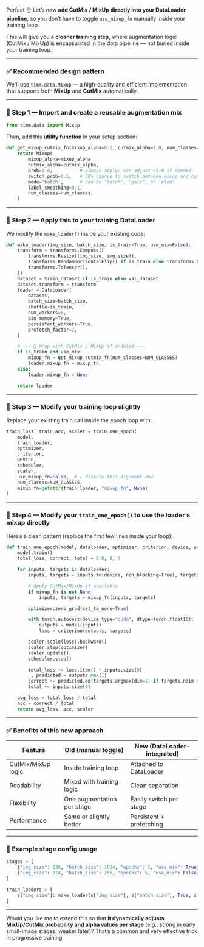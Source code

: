 Perfect 👌
Let’s now **add CutMix / MixUp directly into your DataLoader pipeline**, so you don’t have to toggle `use_mixup_fn` manually inside your training loop.

This will give you a **cleaner training step**, where augmentation logic (CutMix / MixUp) is encapsulated in the data pipeline — not buried inside your training loop.

---

### ✅ Recommended design pattern

We'll use `timm.data.Mixup` — a high-quality and efficient implementation that supports both **MixUp** and **CutMix** automatically.

---

### 🔧 Step 1 — Import and create a reusable augmentation mix

```python
from timm.data import Mixup
```

Then, add this **utility function** in your setup section:

```python
def get_mixup_cutmix_fn(mixup_alpha=0.2, cutmix_alpha=1.0, num_classes=1000):
    return Mixup(
        mixup_alpha=mixup_alpha,
        cutmix_alpha=cutmix_alpha,
        prob=1.0,          # always apply; can adjust <1.0 if needed
        switch_prob=0.5,   # 50% chance to switch between mixup and cutmix
        mode='batch',      # can be 'batch', 'pair', or 'elem'
        label_smoothing=0.1,
        num_classes=num_classes,
    )
```

---

### 🔧 Step 2 — Apply this to your training DataLoader

We modify the `make_loader()` inside your existing code:

```python
def make_loader(img_size, batch_size, is_train=True, use_mix=False):
    transform = transforms.Compose([
        transforms.Resize((img_size, img_size)),
        transforms.RandomHorizontalFlip() if is_train else transforms.CenterCrop(img_size),
        transforms.ToTensor(),
    ])
    dataset = train_dataset if is_train else val_dataset
    dataset.transform = transform
    loader = DataLoader(
        dataset,
        batch_size=batch_size,
        shuffle=is_train,
        num_workers=8,
        pin_memory=True,
        persistent_workers=True,
        prefetch_factor=2,
    )

    # --- 🧩 Wrap with CutMix / MixUp if enabled ---
    if is_train and use_mix:
        mixup_fn = get_mixup_cutmix_fn(num_classes=NUM_CLASSES)
        loader.mixup_fn = mixup_fn
    else:
        loader.mixup_fn = None

    return loader
```

---

### 🔧 Step 3 — Modify your training loop slightly

Replace your existing train call inside the epoch loop with:

```python
train_loss, train_acc, scaler = train_one_epoch(
    model,
    train_loader,
    optimizer,
    criterion,
    DEVICE,
    scheduler,
    scaler,
    use_mixup_fn=False,  # ← disable this argument now
    num_classes=NUM_CLASSES,
    mixup_fn=getattr(train_loader, "mixup_fn", None)
)
```

---

### 🔧 Step 4 — Modify your `train_one_epoch()` to use the loader’s mixup directly

Here’s a clean pattern (replace the first few lines inside your loop):

```python
def train_one_epoch(model, dataloader, optimizer, criterion, device, scheduler, scaler, num_classes, mixup_fn=None):
    model.train()
    total_loss, correct, total = 0.0, 0, 0

    for inputs, targets in dataloader:
        inputs, targets = inputs.to(device, non_blocking=True), targets.to(device, non_blocking=True)

        # Apply CutMix/MixUp if available
        if mixup_fn is not None:
            inputs, targets = mixup_fn(inputs, targets)

        optimizer.zero_grad(set_to_none=True)

        with torch.autocast(device_type="cuda", dtype=torch.float16):
            outputs = model(inputs)
            loss = criterion(outputs, targets)

        scaler.scale(loss).backward()
        scaler.step(optimizer)
        scaler.update()
        scheduler.step()

        total_loss += loss.item() * inputs.size(0)
        _, predicted = outputs.max(1)
        correct += predicted.eq(targets.argmax(dim=1) if targets.ndim > 1 else targets).sum().item()
        total += inputs.size(0)

    avg_loss = total_loss / total
    acc = correct / total
    return avg_loss, acc, scaler
```

---

### ✅ Benefits of this new approach

| Feature            | Old (manual toggle)        | New (DataLoader-integrated) |
| ------------------ | -------------------------- | --------------------------- |
| CutMix/MixUp logic | Inside training loop       | Attached to DataLoader      |
| Readability        | Mixed with training logic  | Clean separation            |
| Flexibility        | One augmentation per stage | Easily switch per stage     |
| Performance        | Same or slightly better    | Persistent + prefetching    |

---

### 🔄 Example stage config usage

```python
stages = [
    {"img_size": 128, "batch_size": 1024, "epochs": 5, "use_mix": True},
    {"img_size": 224, "batch_size": 256, "epochs": 5, "use_mix": False},
]

train_loaders = {
    s["img_size"]: make_loader(s["img_size"], s["batch_size"], True, s["use_mix"]) for s in stages
}
```

---

Would you like me to extend this so that **it dynamically adjusts MixUp/CutMix probability and alpha values per stage** (e.g., strong in early small-image stages, weaker later)?
That’s a common and very effective trick in progressive training.
